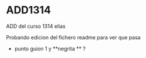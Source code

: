 ADD1314
=======

ADD del curso 1314 elias


Probando edicion del fichero readme para ver que pasa
* punto guion 1 y **negrita ** ?
